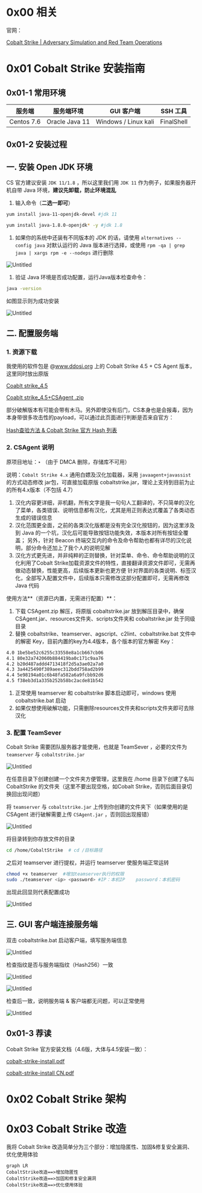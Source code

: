 # 0x00 相关

官网：

[Cobalt Strike | Adversary Simulation and Red Team Operations](https://www.cobaltstrike.com/)

# 0x01 Cobalt Strike 安装指南

## 0x01-1 常用环境

| 服务端 | 服务端环境 | GUI 客户端 | SSH 工具 |
| --- | --- | --- | --- |
| Centos 7.6 | Oracle Java 11 | Windows / Linux kali | FinalShell |

## 0x01-2 安装过程

## 一. 安装 Open JDK 环境

CS 官方建议安装 `JDK 11/1.8` ，所以这里我们用 `JDK 11` 作为例子，如果服务器开机自带 Java 环境，**建议先卸载，防止环境混乱**

1. 输入命令（**二选一即可**）

```bash
yum install java-11-openjdk-devel #jdk 11

yum install java-1.8.0-openjdk* -y #jdk 1.8
```

1. 如果你的系统中还装有不同版本的 JDK 的话，请使用 `alternatives --config java` 对默认运行的 Java 版本进行选择，或使用 `rpm -qa | grep java | xargs rpm -e --nodeps` 进行删除

![Untitled](Cobalt%20Strike%2016f509fd6e95475c83832ae9e3e1730c/Untitled.png)

1. 验证 Java 环境是否成功配置，运行Java版本检查命令：

```bash
java -version
```

如图显示则为成功安装

![Untitled](Cobalt%20Strike%2016f509fd6e95475c83832ae9e3e1730c/Untitled%201.png)

## 二. 配置服务端

### 1. 资源下载

我使用的软件包是 @www.ddosi.org 上的 Cobalt Strike 4.5 + CS Agent 版本，这里同时放出原版

[Coablt strike_4.5](Cobalt%20Strike%2016f509fd6e95475c83832ae9e3e1730c/cobaltstrike_4.5.jar%25E5%258E%259F%25E7%2589%2588.zip)

[Coablt strike_4.5+CSAgent .zip](Cobalt%20Strike%2016f509fd6e95475c83832ae9e3e1730c/coablt_strike_4.5CSAgent_.zip)

部分破解版本有可能会带有木马。另外即使没有后门，CS本身也是会报毒，因为本身带很多攻击性的payload，可以通过此页面进行判断是否来自官方：

[Hash查验方法 & Cobalt Strike 官方 Hash 列表](Cobalt%20Strike%2016f509fd6e95475c83832ae9e3e1730c/Hash%E6%9F%A5%E9%AA%8C%E6%96%B9%E6%B3%95%20&%20Cobalt%20Strike%20%E5%AE%98%E6%96%B9%20Hash%20%E5%88%97%E8%A1%A8%2084b2e68a89f945c7a25b6beda5878c33.md)

### 2. **CSAgent 说明**

原项目地址：‣ （由于 DMCA 删除，存储库不可用）

说明：`Cobalt Strike 4.x` 通用白嫖及汉化加载器，采用 `javaagent+javassist` 的方式动态修改 jar包，可直接加载原版 cobaltstrike.jar，理论上支持到目前为止的所有4.x版本（不包括 4.7）

1. 汉化内容更详细，非机翻，所有文字是我一句句人工翻译的，不只简单的汉化了菜单，各类错误、说明信息都有汉化，尤其是用正则表达式覆盖了各类动态生成的错误信息
2. 汉化范围更全面，之前的各类汉化版都是没有完全汉化按钮的，因为这里涉及到 Java 的一个坑，汉化后可能导致按钮功能失效，本版本对所有按钮全覆盖； 另外，针对 Beacon 终端交互内的命令及命令帮助也都有详尽的汉化说明，部分命令还加上了我个人的说明见解
3. 汉化方式更先进，并非纯粹的正则替换，针对菜单、命令、命令帮助说明的汉化利用了Cobalt Strike加载资源文件的特性，直接翻译资源文件即可，无需再做动态替换，性能更高，后续版本更新也更方便 针对界面的各类说明、标签汉化，全部写入配置文件中，后续版本只需修改这部分配置即可，无需再修改 Java 代码

使用方法**（资源已内置，无需进行配置）**：

1. 下载 CSAgent.zip 解压，将原版 cobaltstrike.jar 放到解压目录中，确保CSAgent.jar、resources文件夹、scripts文件夹和 cobaltstrike.jar 处于同级目录
2. 替换 cobaltstrike、teamserver、agscript、c2lint、cobaltstrike.bat 文件中的解密 Key，目前内置的key为4.4版本，各个版本的官方解密 Key：

```bash
4.0 1be5be52c6255c33558e8a1cb667cb06
4.1 80e32a742060b884419ba0c171c9aa76
4.2 b20d487addd4713418f2d5a3ae02a7a0
4.3 3a4425490f389aeec312bdd758ad2b99
4.4 5e98194a01c6b48fa582a6a9fcbb92d6
4.5 f38eb3d1a335b252b58bc2acde81b542
```

1. 正常使用 teamserver 和 cobaltstrike 脚本启动即可，windows 使用 cobaltstrike.bat 启动
2. 如果仅想使用破解功能，只需删除resources文件夹和scripts文件夹即可去除汉化

### 3. 配置 TeamSever

Cobalt Strike 需要团队服务器才能使用，也就是 TeamSever ，必要的文件为 `teamserver` 与 `cobaltstrike.jar`

![Untitled](Cobalt%20Strike%2016f509fd6e95475c83832ae9e3e1730c/Untitled%202.png)

在任意目录下创建创建一个文件夹方便管理，这里我在 /home 目录下创建了名叫 CobaltStrike 的文件夹（这里不要出现空格，如Cobalt  Strike，否则后面目录切换回出现问题）

将 `teamserver` 与 `cobaltstrike.jar` 上传到你创建的文件夹下（如果使用的是 CSAgent 进行破解需要上传 `CSAgent.jar` ，否则回出现报错）

![Untitled](Cobalt%20Strike%2016f509fd6e95475c83832ae9e3e1730c/Untitled%203.png)

将目录转到你存放文件的目录

```bash
cd /home/CobaltStrike  # cd /目标路径
```

之后对 teamserver 进行提权，并运行 teamserver 使服务端正常运转

```bash
chmod +x teamserver  #增加teamserver执行的权限
sudo ./teamserver <ip> <password> #IP：本机IP    password：本机密码
```

出现此回显则代表配置成功

![Untitled](Cobalt%20Strike%2016f509fd6e95475c83832ae9e3e1730c/Untitled%204.png)

## 三. GUI 客户端连接服务端

双击 cobaltstrike.bat 启动客户端，填写服务端信息

![Untitled](Cobalt%20Strike%2016f509fd6e95475c83832ae9e3e1730c/Untitled%205.png)

检查指纹是否与服务端指纹（Hash256）一致

![Untitled](Cobalt%20Strike%2016f509fd6e95475c83832ae9e3e1730c/Untitled%206.png)

![Untitled](Cobalt%20Strike%2016f509fd6e95475c83832ae9e3e1730c/Untitled%207.png)

检查后一致，说明服务端 & 客户端都无问题，可以正常使用

![Untitled](Cobalt%20Strike%2016f509fd6e95475c83832ae9e3e1730c/Untitled%208.png)

## 0x01-3 荐读

Cobalt Strike 官方安装文档（4.6版，大体与4.5安装一致）：

[cobalt-strike-install.pdf](Cobalt%20Strike%2016f509fd6e95475c83832ae9e3e1730c/cobalt-strike-install.pdf)

[cobalt-strike-install CN.pdf](Cobalt%20Strike%2016f509fd6e95475c83832ae9e3e1730c/cobalt-strike-install_CN.pdf)

# 0x02 Cobalt Strike 架构

# 0x03 Cobalt Strike 改造

我将 Cobalt Strike 改造简单分为三个部分：增加隐匿性、加固&修复安全漏洞、优化使用体验

```mermaid
graph LR
CobaltStrike改造==>增加隐匿性
CobaltStrike改造==>加固和修复安全漏洞
CobaltStrike改造==>优化使用体验
```
